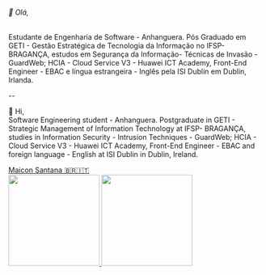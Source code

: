 <div>
<p>
<h6>👋 Olá,</h6>
Estudante de Engenharia de Software - Anhanguera. Pós Graduado em GETI - Gestão Estratégica de Tecnologia da Informação no IFSP- BRAGANÇA, estudos em Segurança da Informação- Técnicas de Invasão - GuardWeb; HCIA - Cloud Service V3 - Huawei ICT Academy, Front-End Engineer - EBAC e língua estrangeira - Inglês pela ISI Dublin em Dublin, Irlanda.<br></p>
--<br>
<p>
  👋 Hi,<br>
Software Engineering student - Anhanguera. Postgraduate in GETI - Strategic Management of Information Technology at IFSP- BRAGANÇA, studies in Information Security - Intrusion Techniques - GuardWeb; HCIA - Cloud Service V3 - Huawei ICT Academy, Front-End Engineer - EBAC and foreign language - English at ISI Dublin in Dublin, Ireland.
</p>  
</div>
<!---
stn8m0n/stn8m0n is a ✨ special ✨ repository because its `README.md` (this file) appears on your GitHub profile.
You can click the Preview link to take a look at your changes.
--->
<div class="badge-base LI-profile-badge" data-locale="pt_BR" data-size="medium" data-theme="light" data-type="VERTICAL" data-vanity="stn-maicon" data-version="v1"><a class="badge-base__link LI-simple-link" href="https://br.linkedin.com/in/stn-maicon?trk=profile-badge">Maicon Santana 🇧🇷🇮🇹</a></div>

<div aling="center">
  <a href="http://https://github.com/stn8m0n">
  <img height="180em" src="https://github-readme-stats.vercel.app/api?username=stn8m0n&show_icons=true&theme=dracula&include_all_commits=true&count_private=true"/>
  <img height="180em" src="https://github-readme-stats.vercel.app/api/top-langs/?username=stn8m0n&layout=compact&langs_count=7&theme=dracula"/>
</div>
              
              
